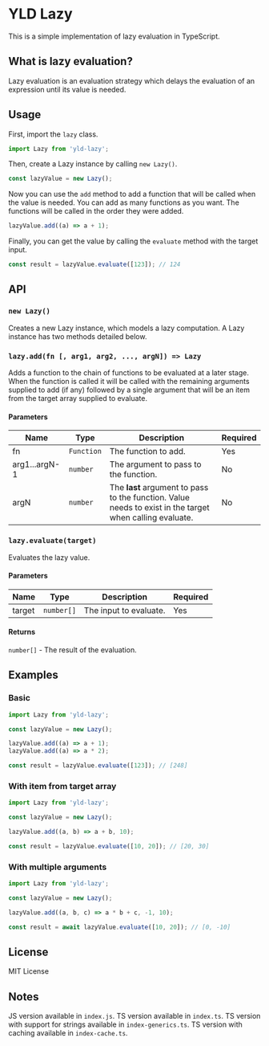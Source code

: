 # YLD Lazy

This is a simple implementation of lazy evaluation in TypeScript.

## What is lazy evaluation?

Lazy evaluation is an evaluation strategy which delays the evaluation of an expression until its value is needed.

## Usage

First, import the `lazy` class.

```ts
import Lazy from 'yld-lazy';
```

Then, create a Lazy instance by calling `new Lazy()`.

```ts
const lazyValue = new Lazy();
```

Now you can use the `add` method to add a function that will be called when the value is needed. You can add as many functions as you want. The functions will be called in the order they were added.

```ts
lazyValue.add((a) => a + 1);
```

Finally, you can get the value by calling the `evaluate` method with the target input.

```ts
const result = lazyValue.evaluate([123]); // 124
```

## API

### `new Lazy()`

Creates a new Lazy instance, which models a lazy computation.
A Lazy instance has two methods detailed below.

### `lazy.add(fn [, arg1, arg2, ..., argN]) => Lazy`

Adds a function to the chain of functions to be evaluated at a later stage.
When the function is called it will be called with the remaining arguments supplied
to add (if any) followed by a single argument that will be an item from the target
array supplied to evaluate.

#### Parameters

| Name          | Type       | Description                                                                                              | Required |
| ------------- | ---------- | -------------------------------------------------------------------------------------------------------- | -------- |
| fn            | `Function` | The function to add.                                                                                     | Yes      |
| arg1...argN-1 | `number`   | The argument to pass to the function.                                                                    | No       |
| argN          | `number`   | The **last** argument to pass to the function. Value needs to exist in the target when calling evaluate. | No       |

### `lazy.evaluate(target)`

Evaluates the lazy value.

#### Parameters

| Name   | Type       | Description            | Required |
| ------ | ---------- | ---------------------- | -------- |
| target | `number[]` | The input to evaluate. | Yes      |

#### Returns

`number[]` - The result of the evaluation.

## Examples

### Basic

```ts
import Lazy from 'yld-lazy';

const lazyValue = new Lazy();

lazyValue.add((a) => a + 1);
lazyValue.add((a) => a * 2);

const result = lazyValue.evaluate([123]); // [248]
```

### With item from target array

```ts
import Lazy from 'yld-lazy';

const lazyValue = new Lazy();

lazyValue.add((a, b) => a + b, 10);

const result = lazyValue.evaluate([10, 20]); // [20, 30]
```

### With multiple arguments

```ts
import Lazy from 'yld-lazy';

const lazyValue = new Lazy();

lazyValue.add((a, b, c) => a * b + c, -1, 10);

const result = await lazyValue.evaluate([10, 20]); // [0, -10]
```

## License

MIT License

## Notes

JS version available in `index.js`.
TS version available in `index.ts`.
TS version with support for strings available in `index-generics.ts`.
TS version with caching available in `index-cache.ts`.
